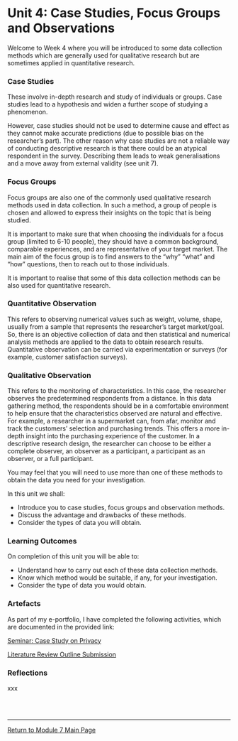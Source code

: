 # Unit 4: Case Studies, Focus Groups and Observations

Welcome to Week 4 where you will be introduced to some data collection methods which are generally used for qualitative research but are sometimes applied in quantitative research.

### Case Studies
These involve in-depth research and study of individuals or groups. Case studies lead to a hypothesis and widen a further scope of studying a phenomenon.

However, case studies should not be used to determine cause and effect as they cannot make accurate predictions (due to possible bias on the researcher’s part). The other reason why case studies are not a reliable way of conducting descriptive research is that there could be an atypical respondent in the survey. Describing them leads to weak generalisations and a move away from external validity (see unit 7).


### Focus Groups
Focus groups are also one of the commonly used qualitative research methods used in data collection. In such a method, a group of people is chosen and allowed to express their insights on the topic that is being studied.

It is important to make sure that when choosing the individuals for a focus group (limited to 6-10 people), they should have a common background, comparable experiences, and are representative of your target market. The main aim of the focus group is to find answers to the “why” “what” and “how” questions, then to reach out to those individuals.

It is important to realise that some of this data collection methods can be also used for quantitative research.


### Quantitative Observation
This refers to observing numerical values such as weight, volume, shape, usually from a sample that represents the researcher’s target market/goal. So, there is an objective collection of data and then statistical and numerical analysis methods are applied to the data to obtain research results. Quantitative observation can be carried via experimentation or surveys (for example, customer satisfaction surveys).


### Qualitative Observation
This refers to the monitoring of characteristics. In this case, the researcher observes the predetermined respondents from a distance. In this data gathering method, the respondents should be in a comfortable environment to help ensure that the characteristics observed are natural and effective. For example, a researcher in a supermarket can, from afar, monitor and track the customers’ selection and purchasing trends. This offers a more in-depth insight into the purchasing experience of the customer. In a descriptive research design, the researcher can choose to be either a complete observer, an observer as a participant, a participant as an observer, or a full participant.


You may feel that you will need to use more than one of these methods to obtain the data you need for your investigation.

In this unit we shall:
 - Introduce you to case studies, focus groups and observation methods.
 - Discuss the advantage and drawbacks of these methods.
 - Consider the types of data you will obtain.

### Learning Outcomes
On completion of this unit you will be able to:
 - Understand how to carry out each of these data collection methods.
 - Know which method would be suitable, if any, for your investigation.
 - Consider the type of data you would obtain.

### Artefacts 
As part of my e-portfolio, I have completed the following activities, which are documented in the provided link:

[Seminar: Case Study on Privacy](RMPP_Unit04_Seminar.md)

[Literature Review Outline Submission](RMPP_Unit04_Activity.md) 

### Reflections
xxx

<br><br>

--- 

[Return to Module 7 Main Page](RMPP_main.md)
